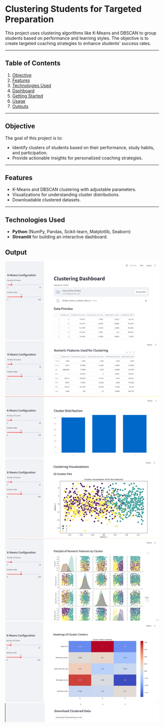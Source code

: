 
 # Clustering Students for Targeted Preparation  

This project uses clustering algorithms like K-Means and DBSCAN to group students based on performance and learning styles. The objective is to create targeted coaching strategies to enhance students' success rates.

---

## Table of Contents
1. [Objective](#objective)  
2. [Features](#features)  
3. [Technologies Used](#technologies-used)  
4. [Dashboard](#dashboard)  
5. [Getting Started](#getting-started)  
6. [Usage](#usage)  
7. [Outputs](#outputs)  

---

## Objective  
The goal of this project is to:  
- Identify clusters of students based on their performance, study habits, and participation.  
- Provide actionable insights for personalized coaching strategies.  

---

## Features  
- K-Means and DBSCAN clustering with adjustable parameters.  
- Visualizations for understanding cluster distributions.  
- Downloadable clustered datasets.  

---

## Technologies Used  
- **Python** (NumPy, Pandas, Scikit-learn, Matplotlib, Seaborn)  
- **Streamlit** for building an interactive dashboard.  

## Output 
![Output Image 1](https://github.com/minalmmm/-Clustering-Students-for-Targeted-Preparation/blob/main/images/img1.png)
![Output Image 1](https://github.com/minalmmm/-Clustering-Students-for-Targeted-Preparation/blob/main/images/img2.png)
![Output Image 1](https://github.com/minalmmm/-Clustering-Students-for-Targeted-Preparation/blob/main/images/img3.png)
![Output Image 1](https://github.com/minalmmm/-Clustering-Students-for-Targeted-Preparation/blob/main/images/img4.png)
![Output Image 1](https://github.com/minalmmm/-Clustering-Students-for-Targeted-Preparation/blob/main/images/img5.png)
![Output Image 1](https://github.com/minalmmm/-Clustering-Students-for-Targeted-Preparation/blob/main/images/img6.png)
![Output Image 1](https://github.com/minalmmm/-Clustering-Students-for-Targeted-Preparation/blob/main/images/img7.png)
       
